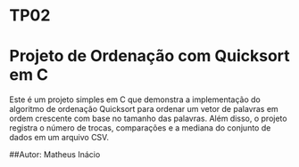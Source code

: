 # TP02
# Projeto de Ordenação com Quicksort em C

Este é um projeto simples em C que demonstra a implementação do algoritmo de ordenação Quicksort para ordenar um vetor de palavras em ordem crescente com base no tamanho das palavras. Além disso, o projeto registra o número de trocas, comparações e a mediana do conjunto de dados em um arquivo CSV.

##Autor: Matheus Inácio
